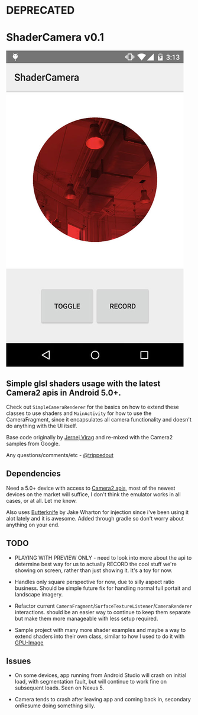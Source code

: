 DEPRECATED
==========

ShaderCamera v0.1
=================

![ShaderCamera Screenshot][1]

Simple glsl shaders usage with the latest Camera2 apis in Android 5.0+.
-------------------------


Check out `SimpleCameraRenderer` for the basics on how to extend these classes to use shaders
and `MainActivity` for how to use the CameraFragment, since it encapsulates all camera functionality
and doesn't do anything with the UI itself.

Base code originally by [Jernej Virag](https://github.com/izacus/AndroidOpenGLVideoDemo) and re-mixed
with the Camera2 samples from Google.

Any questions/comments/etc - [@trippedout](http://twitter.com/trippedout)

Dependencies
------------

Need a 5.0+ device with access to [Camera2 apis](https://developer.android.com/reference/android/hardware/camera2/package-summary.html),
most of the newest devices on the market will suffice,
I don't think the emulator works in all cases, or at all. Let me know.

Also uses [Butterknife](https://github.com/trippedout/ShaderCamera) by Jake Wharton for injection
since i've been using it alot lately and it is awesome. Added through gradle so don't
worry about anything on your end.


TODO
----

* PLAYING WITH PREVIEW ONLY - need to look into more about the api to determine best way for us to
actually RECORD the cool stuff we're showing on screen, rather than just showing it. It's a toy for now.

* Handles only square perspective for now, due to silly aspect ratio business. Should be simple future
fix for handling normal full portait and landscape imagery.

* Refactor current `CameraFragment`/`SurfaceTextureListener`/`CameraRenderer` interactions. should be an easier way to continue
to keep them separate but make them more manageable with less setup required.

* Sample project with many more shader examples and maybe a way to extend shaders into their own class,
similar to how I used to do it with [GPU-Image](https://github.com/trippedout/android-gpuimage)


Issues
------

* On some devices, app running from Android Studio will crash on initial load, with segmentation fault,
but will continue to work fine on subsequent loads. Seen on Nexus 5.

* Camera tends to crash after leaving app and coming back in, secondary onResume doing something silly.



[1]: https://raw.githubusercontent.com/trippedout/ShaderCamera/master/screens/screen-1.jpg
